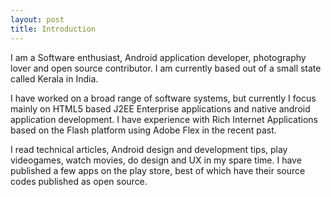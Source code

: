 ```yaml
---
layout: post
title: Introduction
---
```


I am a Software enthusiast, Android application developer, photography lover and open source contributor. I am currently based out of a small state called Kerala in India.

I have worked on a broad range of software systems, but currently I focus mainly on HTML5 based J2EE Enterprise applications and native android application development. I have experience with Rich Internet Applications based on the Flash platform using Adobe Flex in the recent past.

I read technical articles, Android design and development tips, play videogames, watch movies, do design and UX in my spare time. I have published a few apps on the play store, best of which have their source codes published as open source.
